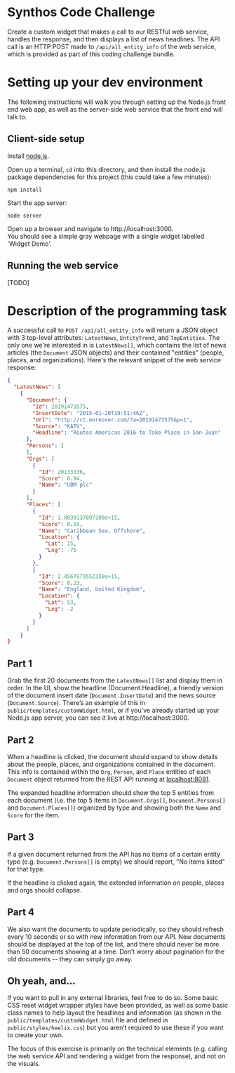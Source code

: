 # Synthos Code Challenge

Create a custom widget that makes a call to our RESTful web service, handles
the response,
and then displays a list of news headlines.  The API call is an HTTP POST made
to `/api/all_entity_info` of the web service, which is provided as part of this
coding challenge bundle.


# Setting up your dev environment

The following instructions will walk you through setting up the Node.js front end
web app, as well as the server-side web service that the front end will talk to.

## Client-side setup

Install [node.js](https://nodejs.org/download/).

Open up a terminal, `cd` into this directory, and then install the node.js
package dependencies for this project (this could take a few minutes):

	npm install

Start the app server:

	node server

Open up a browser and navigate to http://localhost:3000.  
You should see a simple gray webpage with a single widget labelled 'Widget Demo'.

## Running the web service

[TODO]


# Description of the programming task

A successful call to `POST /api/all_entity_info` will return a JSON object with
3 top-level attributes: `LatestNews`, `EntityTrend`, and `TopEntities`. The
only one we're interested in is `LatestNews[]`, which contains the list of news
articles (the `Document` JSON objects) and their contained "entities" (people,
places, and organizations).  Here's the relevant snippet of the web service
response:

```json
{
  "LatestNews": [
    {
      "Document": {
        "Id": 20191473575,
        "InsertDate": "2015-01-20T19:51:46Z",
        "Url": "http://ct.moreover.com/?a=20191473575&p=1",
        "Source": "KATV",
        "Headline": "Routes Americas 2016 to Take Place in San Juan"
      },
      "Persons": [
      ],
      "Orgs": [
        {
          "Id": 20133336,
          "Score": 0.94,
          "Name": "UBM plc"
        }
      ],
      "Places": [
        {
          "Id": 1.8039137897208e+15,
          "Score": 0.55,
          "Name": "Caribbean Sea, Offshore",
          "Location": {
            "Lat": 15,
            "Lng": -75
          }
        },
        {
          "Id": 2.4567679552338e+15,
          "Score": 0.23,
          "Name": "England, United Kingdom",
          "Location": {
            "Lat": 53,
            "Lng": -2
          }
        }
      ]
    }
}
```

## Part 1

Grab the first 20 documents from the `LatestNews[]` list and display them in
order. In the UI, show the headline (Document.Headline), a friendly version of
the document insert date (`Document.InsertDate`) and the news source 
(`Document.Source`).  There’s an example of this in `public/templates/customWidget.html`,
or if you've already started up your Node.js app server, you can see it live at
http://localhost:3000.

## Part 2

When a headline is clicked, the document should expand to show details about the
people, places, and organizations contained in the document.  This info is
contained within the `Org`, `Person`, and `Place` entities of each `Document`
object returned from the REST API running at [localhost:8081](http://localhost:8081).

The expanded headline information should show the top 5 entities from each 
document (i.e. the top 5 items in `Document.Orgs[]`, `Document.Persons[]` and 
`Document.Places[]`) organized by type and showing both the `Name` and `Score`
for the item.

## Part 3

If a given document returned from the API has no items of a certain entity type
(e.g. `Document.Persons[]` is empty) we should report, "No items listed" for
that type.

If the headline is clicked again, the extended information on people, places
and orgs should collapse.

## Part 4

We also want the documents to update periodically, so they should refresh every
10 seconds or so with new information from our API. New documents should be 
displayed at the top of the list, and there should never be more than 50
documents showing at a time. Don’t worry about pagination for the old documents
-- they can simply go away.

## Oh yeah, and...

If you want to pull in any external libraries, feel free to do so. Some basic
CSS reset widget wrapper styles have been provided, as well as some basic class
names to help layout the headlines and information (as shown in the
`public/templates/customWidget.html` file and defined in
`public/styles/heelix.css`) but you aren’t required to use these if you want
to create your own.

The focus of this exercise is primarily on the technical elements (e.g. calling
the web service API and rendering a widget from the response), and not on the
visuals.

